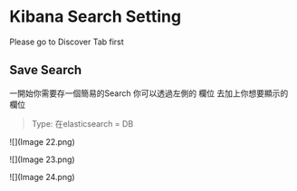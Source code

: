 # Kibana Search Setting

Please go to Discover Tab first

## Save Search 

一開始你需要存一個簡易的Search 你可以透過左側的 欄位 去加上你想要顯示的欄位 

> Type: 在elasticsearch = DB 

![](Image 22.png)    


![](Image 23.png)

![](Image 24.png)